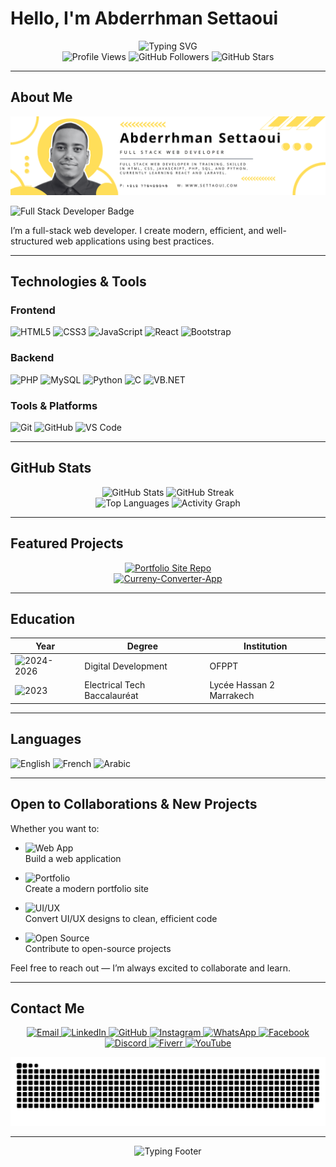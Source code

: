 # Hello, I'm Abderrhman Settaoui

<div align="center">
  <img src="https://readme-typing-svg.herokuapp.com?font=Fira+Code&weight=600&size=28&duration=3000&pause=1000&color=FFD700&center=true&vCenter=true&width=600&lines=Full-Stack+Developer;OFPPT+Student;Web+Developer;Always+Learning" alt="Typing SVG">
</div>



<div align="center">
  <img src="https://komarev.com/ghpvc/?username=abdarrhmanessetaoui&color=yellow&style=flat-square&label=Profile+Views" alt="Profile Views">
  <img src="https://img.shields.io/github/followers/abdarrhmanessetaoui?color=yellow&style=flat-square&logo=github&label=Followers" alt="GitHub Followers">
  <img src="https://img.shields.io/github/stars/abdarrhmanessetaoui?color=yellow&style=flat-square&logo=github&label=Stars" alt="GitHub Stars">
</div>


---


## About Me

<p align="center">
  <img src="banner1.png" alt="Banner Abderrhman Settaoui" style="width:100%; max-height:300px; object-fit:cover;">
</p>

<p>
  <img src="https://img.shields.io/badge/📌_FULL_STACK-DEVELOPER-FFD700?style=for-the-badge&labelColor=000000" alt="Full Stack Developer Badge" />
</p>

I’m a full-stack web developer.
I create modern, efficient, and well-structured web applications using best practices.

---

## Technologies & Tools

### Frontend

<p>
  <img src="https://img.shields.io/badge/HTML5-E34F26?style=for-the-badge&logo=html5&logoColor=white" alt="HTML5">
  <img src="https://img.shields.io/badge/CSS3-1572B6?style=for-the-badge&logo=css3&logoColor=white" alt="CSS3">
  <img src="https://img.shields.io/badge/JavaScript-F7DF1E?style=for-the-badge&logo=javascript&logoColor=black" alt="JavaScript">
  <img src="https://img.shields.io/badge/React-20232A?style=for-the-badge&logo=react&logoColor=61DAFB" alt="React">
  <img src="https://img.shields.io/badge/Bootstrap-563D7C?style=for-the-badge&logo=bootstrap&logoColor=white" alt="Bootstrap">
</p>

### Backend

<p>
  <img src="https://img.shields.io/badge/PHP-777BB4?style=for-the-badge&logo=php&logoColor=white" alt="PHP">
  <img src="https://img.shields.io/badge/MySQL-4479A1?style=for-the-badge&logo=mysql&logoColor=white" alt="MySQL">
  <img src="https://img.shields.io/badge/Python-3776AB?style=for-the-badge&logo=python&logoColor=white" alt="Python">
  <img src="https://img.shields.io/badge/C-00599C?style=for-the-badge&logo=c&logoColor=white" alt="C">
  <img src="https://img.shields.io/badge/VB.NET-512BD4?style=for-the-badge&logo=dotnet&logoColor=white" alt="VB.NET">
</p>



### Tools & Platforms

<p>
  <img src="https://img.shields.io/badge/Git-F05032?style=for-the-badge&logo=git&logoColor=white" alt="Git">
  <img src="https://img.shields.io/badge/GitHub-100000?style=for-the-badge&logo=github&logoColor=white" alt="GitHub">
  <img src="https://img.shields.io/badge/Visual_Studio_Code-0078D4?style=for-the-badge&logo=visual-studio-code&logoColor=white" alt="VS Code">
</p>

---

## GitHub Stats

<div align="center">
  <img src="https://github-readme-stats.vercel.app/api?username=abdarrhmanessetaoui&show_icons=true&theme=radical&hide_border=true&bg_color=0D1117&title_color=FFD700&icon_color=FFD700&text_color=FFFFFF" width="48%" alt="GitHub Stats">
  <img src="https://github-readme-streak-stats.herokuapp.com/?user=abdarrhmanessetaoui&theme=radical&hide_border=true&background=0D1117&ring=FFD700&fire=FFD700&currStreakLabel=FFD700&stroke=FFFFFF" width="48%" alt="GitHub Streak">
</div>

<div align="center">
  <img src="https://github-readme-stats.vercel.app/api/top-langs/?username=abdarrhmanessetaoui&layout=compact&theme=radical&hide_border=true&bg_color=0D1117&title_color=FFD700&text_color=FFFFFF" width="48%" alt="Top Languages">
  <img src="https://github-readme-activity-graph.vercel.app/graph?username=abdarrhmanessetaoui&theme=radical&hide_border=true&bg_color=0D1117&color=FFD700&line=FFD700&point=FFFFFF" width="48%" alt="Activity Graph">
</div>

---

## Featured Projects

<div align="center">
  <a href="https://github.com/abdarrhmanessetaoui/portfolio-site" target="_blank" rel="noopener noreferrer">
    <img src="https://github-readme-stats.vercel.app/api/pin/?username=abdarrhmanessetaoui&repo=portfolio-site&theme=radical&title_color=FFD700&text_color=FFFFFF&bg_color=0D1117" alt="Portfolio Site Repo">
  </a>
</div>



<div align="center">
  <a href="https://github.com/abdarrhmanessetaoui/Curreny-Converter-App" target="_blank" rel="noopener noreferrer">
    <img src="https://github-readme-stats.vercel.app/api/pin/?username=abdarrhmanessetaoui&repo=Curreny-Converter-App&theme=radical&title_color=FFD700&text_color=FFFFFF&bg_color=0D1117" alt="Curreny-Converter-App">
  </a>
</div>


---

## Education

| Year                         | Degree                  | Institution               |
|------------------------------|-------------------------|---------------------------|
| ![2024-2026](https://img.shields.io/badge/2024--2026-yellow?style=for-the-badge&logo=calendar&logoColor=white) | Digital Development       | OFPPT                     |
| ![2023](https://img.shields.io/badge/2023-yellow?style=for-the-badge&logo=calendar&logoColor=white) | Electrical Tech Baccalauréat | Lycée Hassan 2 Marrakech |

---

## Languages

<p>
  <img src="https://img.shields.io/badge/English-A2-yellow?style=for-the-badge&logo=googletranslate&logoColor=white" alt="English">
  <img src="https://img.shields.io/badge/French-B1-yellow?style=for-the-badge&logo=googletranslate&logoColor=white" alt="French">
  <img src="https://img.shields.io/badge/Arabic-Native-yellow?style=for-the-badge&logo=googletranslate&logoColor=white" alt="Arabic">
</p>


---

## Open to Collaborations & New Projects

Whether you want to:

-  
  ![Web App](https://img.shields.io/badge/Web%20Application-blue?style=flat-square&logo=appveyor)  
  Build a web application  

-  
  ![Portfolio](https://img.shields.io/badge/Portfolio%20Site-green?style=flat-square&logo=jekyll)  
  Create a modern portfolio site  

-  
  ![UI/UX](https://img.shields.io/badge/UI--UX%20to%20Code-orange?style=flat-square&logo=figma)  
  Convert UI/UX designs to clean, efficient code  

-  
  ![Open Source](https://img.shields.io/badge/Open%20Source-purple?style=flat-square&logo=github)  
  Contribute to open-source projects  

Feel free to reach out — I’m always excited to collaborate and learn.

---


## Contact Me



<p align="center">
  <a href="mailto:settaoui.dev@gmail.com" title="Send me an email">
    <img src="https://img.shields.io/badge/Email-D14836?style=for-the-badge&logo=gmail&logoColor=white" alt="Email">
  </a>
  <a href="https://www.linkedin.com/in/abderrhman-settaoui-33569b305/" target="_blank" rel="noopener noreferrer" title="My LinkedIn Profile">
    <img src="https://img.shields.io/badge/LinkedIn-0077B5?style=for-the-badge&logo=linkedin&logoColor=white" alt="LinkedIn">
  </a>
  <a href="https://github.com/abdarrhmanessetaoui" target="_blank" rel="noopener noreferrer" title="My GitHub Profile">
    <img src="https://img.shields.io/badge/GitHub-100000?style=for-the-badge&logo=github&logoColor=white" alt="GitHub">
  </a>
  <a href="https://instagram.com/settaouitech" target="_blank" rel="noopener noreferrer" title="My Instagram Profile">
    <img src="https://img.shields.io/badge/Instagram-E4405F?style=for-the-badge&logo=instagram&logoColor=white" alt="Instagram">
  </a>
  <a href="https://wa.me/212776429048" target="_blank" rel="noopener noreferrer" title="Chat on WhatsApp">
    <img src="https://img.shields.io/badge/WhatsApp-25D366?style=for-the-badge&logo=whatsapp&logoColor=white" alt="WhatsApp">
  </a>
  <a href="https://www.facebook.com/profile.php?id=61550493181950" target="_blank" rel="noopener noreferrer" title="My Facebook Profile">
    <img src="https://img.shields.io/badge/Facebook-1877F2?style=for-the-badge&logo=facebook&logoColor=white" alt="Facebook">
  </a>
  <a href="https://discord.gg/hD2bncb2uM" target="_blank" rel="noopener noreferrer" title="My Discord Server">
    <img src="https://img.shields.io/badge/Discord-5865F2?style=for-the-badge&logo=discord&logoColor=white" alt="Discord">
  </a>
  <a href="https://www.fiverr.com/settaoui_dev?public_mode=true" target="_blank" rel="noopener noreferrer" title="My Fiverr Profile">
    <img src="https://img.shields.io/badge/Fiverr-1DBF73?style=for-the-badge&logo=fiverr&logoColor=white" alt="Fiverr">
  </a>
  <a href="https://www.youtube.com/@settaouitech" target="_blank" rel="noopener noreferrer" title="My YouTube Channel">
    <img src="https://img.shields.io/badge/YouTube-FF0000?style=for-the-badge&logo=youtube&logoColor=white" alt="YouTube">
  </a>
</p>




<div align="center">

<img src="https://raw.githubusercontent.com/platane/snk/output/github-contribution-grid-snake-dark.svg" width="100%" alt="GitHub Contribution Snake"/>

</div>


---

<div align="center">
  <img src="https://readme-typing-svg.herokuapp.com?font=Fira+Code&size=24&pause=1500&color=FFD700&center=true&width=450&lines=Join+me;Let's+create+together!" alt="Typing Footer" />
</div>


